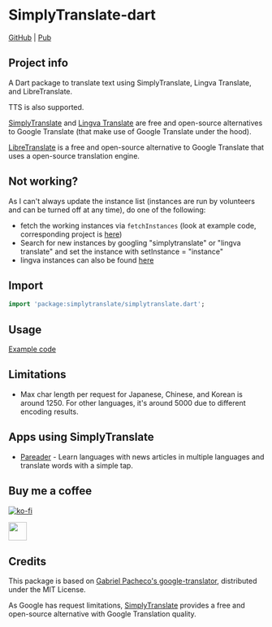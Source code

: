 # SimplyTranslate-dart

[GitHub](https://github.com/Persie0/SimplyTranslate-dart) | [Pub](https://pub.dev/packages/simplytranslate)

## Project info
A Dart package to translate text using SimplyTranslate, Lingva Translate, and LibreTranslate. 

TTS is also supported.

[SimplyTranslate](https://codeberg.org/ManeraKai/simplytranslate) and [Lingva Translate](https://github.com/thedaviddelta/lingva-translate) are free and open-source alternatives to Google Translate (that make use of Google Translate under the hood).

[LibreTranslate](https://github.com/LibreTranslate/LibreTranslate) is a free and open-source alternative to Google Translate that uses a open-source translation engine.
## Not working? 

As I can't always update the instance list (instances are run by volunteers and can be turned off at any time), do one of the following:
- fetch the working instances via `fetchInstances` (look at example code, corresponding project is [here](https://github.com/Persie0/simplytranslate_api_tester))
- Search for new instances by googling "simplytranslate" or "lingva translate" and set the instance with setInstance = "instance"
- lingva instances can also be found [here](https://github.com/thedaviddelta/lingva-translate?tab=readme-ov-file#instances)

## Import
```dart
import 'package:simplytranslate/simplytranslate.dart';
```

## Usage
[Example code](https://pub.dev/packages/simplytranslate/example)

## Limitations
- Max char length per request for Japanese, Chinese, and Korean is around 1250. For other languages, it's around 5000 due to different encoding results.

## Apps using SimplyTranslate
- [Pareader](https://play.google.com/store/apps/details?id=at.austriao.pareader) - Learn languages with news articles in multiple languages and translate words with a simple tap.

## Buy me a coffee

[![ko-fi](https://ko-fi.com/img/githubbutton_sm.svg)](https://ko-fi.com/marvinperzi#)

<a href="https://paypal.me/persie0"><img src="https://github.com/andreostrovsky/donate-with-paypal/raw/master/blue.svg" height="36"></a>


## Credits
This package is based on [Gabriel Pacheco's google-translator](https://github.com/gabrielpacheco23/google-translator), distributed under the MIT License.

As Google has request limitations, [SimplyTranslate](https://simplytranslate.org/) provides a free and open-source alternative with Google Translation quality.